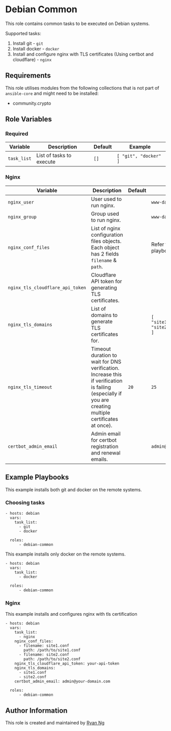 <!-- @format -->

# Debian Common

This role contains common tasks to be executed on Debian systems.

Supported tasks:

1. Install git - `git`
1. Install docker - `docker`
1. Install and configure nginx with TLS certificates (Using certbot and cloudflare) - `nginx`

## Requirements

This role utilises modules from the following collections that is not part of `ansible-core` and might need to be installed:

- community.crypto

## Role Variables

### Required

| Variable    | Description              | Default | Example               |
| ----------- | ------------------------ | ------- | --------------------- |
| `task_list` | List of tasks to execute | `[]`    | `[ "git", "docker" ]` |

### Nginx

| Variable                         | Description                                                                                                                                             | Default | Example                                      |
| -------------------------------- | ------------------------------------------------------------------------------------------------------------------------------------------------------- | ------- | -------------------------------------------- |
| `nginx_user`                     | User used to run nginx.                                                                                                                                 |         | `www-data`                                   |
| `nginx_group`                    | Group used to run nginx.                                                                                                                                |         | `www-data`                                   |
| `nginx_conf_files`               | List of nginx configuration files objects. Each object has 2 fields `filename` & `path`.                                                                |         | Refer to the example playbooks below         |
| `nginx_tls_cloudflare_api_token` | Cloudflare API token for generating TLS certificates.                                                                                                   |         |                                              |
| `nginx_tls_domains`              | List of domains to generate TLS certificates for.                                                                                                       |         | `[ "site1.domain.com", "site2.domain.com" ]` |
| `nginx_tls_timeout`              | Timeout duration to wait for DNS verification. Increase this if verification is failing (especially if you are creating multiple certificates at once). | `20`    | `25`                                         |
| `certbot_admin_email`            | Admin email for certbot registration and renewal emails.                                                                                                |         | `admin@domain.com`                           |

## Example Playbooks

This example installs both git and docker on the remote systems.

### Choosing tasks

```
- hosts: debian
  vars:
    task_list:
      - git
      - docker

  roles:
      - debian-common
```

This example installs only docker on the remote systems.

```
- hosts: debian
  vars:
    task_list:
      - docker

  roles:
      - debian-common
```

### Nginx

This example installs and configures nginx with tls certification

```
- hosts: debian
  vars:
    task_list:
      - nginx
    nginx_conf_files:
      - filename: site1.conf
        path: /path/to/site1.conf
      - filename: site2.conf
        path: /path/to/site2.conf
    nginx_tls_cloudflare_api_token: your-api-token
    nginx_tls_domains:
      - site1.conf
      - site2.conf
    certbot_admin_email: admin@your-domain.com

  roles:
      - debian-common
```

## Author Information

This role is created and maintained by [Ryan Ng](https://www.github.com/RyanNgWH)
